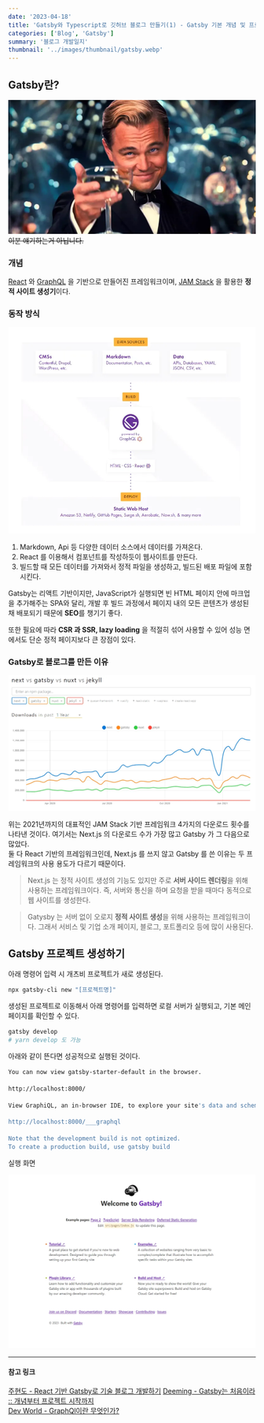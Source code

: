 ```yaml
---
date: '2023-04-18'
title: 'Gatsby와 Typescript로 깃허브 블로그 만들기(1) - Gatsby 기본 개념 및 프로젝트 생성'
categories: ['Blog', 'Gatsby']
summary: '블로그 개발일지'
thumbnail: '../images/thumbnail/gatsby.webp'
---
```


## Gatsby란?

![](../images/content/2023-04-18-16-44-28.webp)
~~이분 얘기하는거 아닙니다.~~

### 개념

[React](https://ko.reactjs.org/) 와 [GraphQL](https://kotlinworld.com/330) 을 기반으로 만들어진 프레임워크이며, [JAM Stack](https://mnxmnz.github.io/gatsby/what-is-gatsby/) 을 활용한 **정적 사이트 생성기**이다.

### 동작 방식

![](../images/content/2023-04-18-14-11-08.webp)

1. Markdown, Api 등 다양한 데이터 소스에서 데이터를 가져온다.
2. React 를 이용해서 컴포넌트를 작성하듯이 웹사이트를 만든다.
3. 빌드할 때 모든 데이터를 가져와서 정적 파일을 생성하고, 빌드된 배포 파일에 포함시킨다.

Gatsby는 리액트 기반이지만, JavaScript가 실행되면 빈 HTML 페이지 안에 마크업을 추가해주는 SPA와 달리, 개발 후 빌드 과정에서 페이지 내의 모든 콘텐츠가 생성된 채 배포되기 때문에 **SEO**를 챙기기 좋다.

또한 필요에 따라 **CSR 과 SSR, lazy loading** 을 적절히 섞어 사용할 수 있어 성능 면에서도 단순 정적 페이지보다 큰 장점이 있다.

### Gatsby로 블로그를 만든 이유

![](../images/content/2023-04-18-14-00-00.webp)

위는 2021년까지의 대표적인 JAM Stack 기반 프레임워크 4가지의 다운로드 횟수를 나타낸 것이다. 여기서는 Next.js 의 다운로드 수가 가장 많고 Gatsby 가 그 다음으로 많았다.   
둘 다 React 기반의 프레임워크인데, Next.js 를 쓰지 않고 Gatsby 를 쓴 이유는 두 프레임워크의 사용 용도가 다르기 때문이다.

> Next.js 는 정적 사이트 생성의 기능도 있지만 주로 <strong>서버 사이드 렌더링</strong>을 위해 사용하는 프레임워크이다. 즉, 서버와 통신을 하며 요청을 받을 때마다 동적으로 웹 사이트를 생성한다.

> Gatysby 는 서버 없이 오로지 <strong>정적 사이트 생성</strong>을 위해 사용하는 프레임워크이다. 그래서 서비스 및 기업 소개 페이지, 블로그, 포트폴리오 등에 많이 사용된다.

## Gatsby 프로젝트 생성하기

아래 명령어 입력 시 개츠비 프로젝트가 새로 생성된다.

```bash
npx gatsby-cli new "[프로젝트명]"
```

생성된 프로젝트로 이동해서 아래 명령어를 입력하면 로컬 서버가 실행되고, 기본 메인페이지를 확인할 수 있다.

```bash
gatsby develop
# yarn develop 도 가능
```

아래와 같이 뜬다면 성공적으로 실행된 것이다.

```bash
You can now view gatsby-starter-default in the browser.

http://localhost:8000/

View GraphiQL, an in-browser IDE, to explore your site's data and schema

http://localhost:8000/___graphql

Note that the development build is not optimized.
To create a production build, use gatsby build
```

실행 화면

![](../images/content/2023-04-18-15-07-09.webp)


---

#### 참고 링크

[주현도 - React 기반 Gatsby로 기술 블로그 개발하기](https://www.inflearn.com/course/gatsby-%EA%B8%B0%EC%88%A0%EB%B8%94%EB%A1%9C%EA%B7%B8/dashboard)
[Deeming - Gatsby는 처음이라 :: 개념부터 프로젝트 시작까지](https://mnxmnz.github.io/gatsby/what-is-gatsby/)   
[Dev World - GraphQl이란 무엇인가?](https://kotlinworld.com/330)